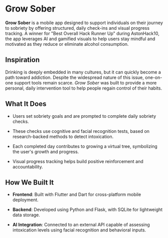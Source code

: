 # Grow Sober

**Grow Sober** is a mobile app designed to support individuals on their journey to sobriety by offering structured, daily check-ins and visual progress tracking. A winner for "Best Overall Hack Runner Up" during AstonHack10, the app leverages AI and gamified visuals to help users stay mindful and motivated as they reduce or eliminate alcohol consumption. 

## Inspiration

Drinking is deeply embedded in many cultures, but it can quickly become a path toward addiction. Despite the widespread nature of this issue, one-on-one support tools remain scarce. _Grow Sober_ was built to provide a more personal, daily intervention tool to help people regain control of their habits.

## What It Does

-   Users set sobriety goals and are prompted to complete daily sobriety checks.
    
-   These checks use cognitive and facial recognition tests, based on research-backed methods to detect intoxication.
    
-   Each completed day contributes to growing a virtual tree, symbolizing the user's growth and progress.
    
-   Visual progress tracking helps build positive reinforcement and accountability.
    

## How We Built It

-   **Frontend**: Built with Flutter and Dart for cross-platform mobile deployment.
    
-   **Backend**: Developed using Python and Flask, with SQLite for lightweight data storage.
    
-   **AI Integration**: Connected to an external API capable of assessing intoxication levels using facial recognition and behavioral inputs.
